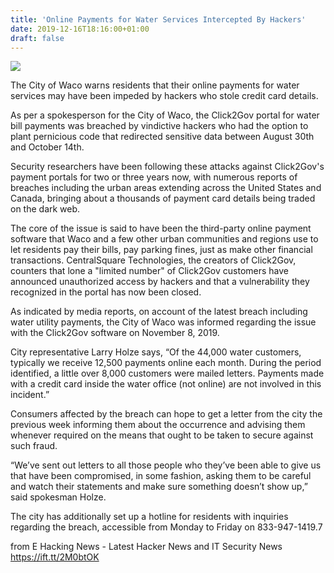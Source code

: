 ```yaml
---
title: 'Online Payments for Water Services Intercepted By Hackers'
date: 2019-12-16T18:16:00+01:00
draft: false
---
```


[![](https://2.bp.blogspot.com/-Sj8NAiUGd9M/Xfef1lyLqQI/AAAAAAAA6vU/DmvfsVeFTqoZmK7x99cvhrQmy2aoBRAVACLcBGAsYHQ/s640/wacowater.jpeg)](https://2.bp.blogspot.com/-Sj8NAiUGd9M/Xfef1lyLqQI/AAAAAAAA6vU/DmvfsVeFTqoZmK7x99cvhrQmy2aoBRAVACLcBGAsYHQ/s1600/wacowater.jpeg)

  

The City of Waco warns residents that their online payments for water services may have been impeded by hackers who stole credit card details.  
  
As per a spokesperson for the City of Waco, the Click2Gov portal for water bill payments was breached by vindictive hackers who had the option to plant pernicious code that redirected sensitive data between August 30th and October 14th.  
  
Security researchers have been following these attacks against Click2Gov's payment portals for two or three years now, with numerous reports of breaches including the urban areas extending across the United States and Canada, bringing about a thousands of payment card details being traded on the dark web.  
  
The core of the issue is said to have been the third-party online payment software that Waco and a few other urban communities and regions use to let residents pay their bills, pay parking fines, just as make other financial transactions. CentralSquare Technologies, the creators of Click2Gov, counters that lone a "limited number" of Click2Gov customers have announced unauthorized access by hackers and that a vulnerability they recognized in the portal has now been closed.  
  
As indicated by media reports, on account of the latest breach including water utility payments, the City of Waco was informed regarding the issue with the Click2Gov software on November 8, 2019.  
  
City representative Larry Holze says, “Of the 44,000 water customers, typically we receive 12,500 payments online each month. During the period identified, a little over 8,000 customers were mailed letters. Payments made with a credit card inside the water office (not online) are not involved in this incident.”  
  
Consumers affected by the breach can hope to get a letter from the city the previous week informing them about the occurrence and advising them whenever required on the means that ought to be taken to secure against such fraud.  
  
“We’ve sent out letters to all those people who they’ve been able to give us that have been compromised, in some fashion, asking them to be careful and watch their statements and make sure something doesn’t show up,” said spokesman Holze.  
  
The city has additionally set up a hotline for residents with inquiries regarding the breach, accessible from Monday to Friday on 833-947-1419.7

  
  
from E Hacking News - Latest Hacker News and IT Security News https://ift.tt/2M0btOK